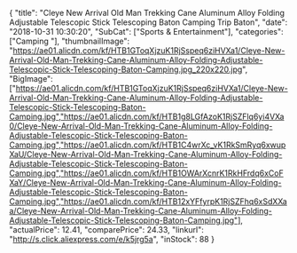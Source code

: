 {
	"title": "Cleye New Arrival Old Man Trekking Cane Aluminum Alloy Folding Adjustable Telescopic Stick Telescoping Baton Camping Trip Baton",
	"date": "2018-10-31 10:30:20",
	"SubCat": ["Sports & Entertainment"],
	"categories": ["Camping "],
	"thumbnailImage": "https://ae01.alicdn.com/kf/HTB1GToqXjzuK1RjSspeq6ziHVXa1/Cleye-New-Arrival-Old-Man-Trekking-Cane-Aluminum-Alloy-Folding-Adjustable-Telescopic-Stick-Telescoping-Baton-Camping.jpg_220x220.jpg",
	"BigImage": ["https://ae01.alicdn.com/kf/HTB1GToqXjzuK1RjSspeq6ziHVXa1/Cleye-New-Arrival-Old-Man-Trekking-Cane-Aluminum-Alloy-Folding-Adjustable-Telescopic-Stick-Telescoping-Baton-Camping.jpg","https://ae01.alicdn.com/kf/HTB1g8LGfAzoK1RjSZFlq6yi4VXa0/Cleye-New-Arrival-Old-Man-Trekking-Cane-Aluminum-Alloy-Folding-Adjustable-Telescopic-Stick-Telescoping-Baton-Camping.jpg","https://ae01.alicdn.com/kf/HTB1C4wrXc_vK1RkSmRyq6xwupXaU/Cleye-New-Arrival-Old-Man-Trekking-Cane-Aluminum-Alloy-Folding-Adjustable-Telescopic-Stick-Telescoping-Baton-Camping.jpg","https://ae01.alicdn.com/kf/HTB1OWArXcnrK1RkHFrdq6xCoFXaY/Cleye-New-Arrival-Old-Man-Trekking-Cane-Aluminum-Alloy-Folding-Adjustable-Telescopic-Stick-Telescoping-Baton-Camping.jpg","https://ae01.alicdn.com/kf/HTB12xYFfyrpK1RjSZFhq6xSdXXaa/Cleye-New-Arrival-Old-Man-Trekking-Cane-Aluminum-Alloy-Folding-Adjustable-Telescopic-Stick-Telescoping-Baton-Camping.jpg"],
	"actualPrice": 12.41,
	"comparePrice": 24.33,
	"linkurl": "http://s.click.aliexpress.com/e/k5jrg5a",
	"inStock": 88
}

